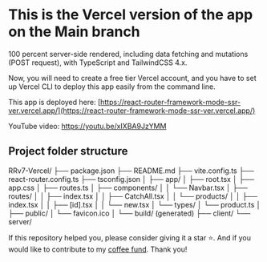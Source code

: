 # This is the Vercel version of the app on the Main branch

100 percent server-side rendered, including data fetching and mutations (POST request), with TypeScript and TailwindCSS 4.x.

Now, you will need to create a free tier Vercel account, and you have to set up Vercel CLI to deploy this app easily from the command line.

This app is deployed here: [https://react-router-framework-mode-ssr-ver.vercel.app/](https://react-router-framework-mode-ssr-ver.vercel.app/)

YouTube video: https://youtu.be/xIXBA9JzYMM

## Project folder structure

RRv7-Vercel/
├── package.json
├── README.md
├── vite.config.ts
├── react-router.config.ts
├── tsconfig.json
│
├── app/
│   ├── root.tsx
│   ├── app.css
│   ├── routes.ts
│   ├── components/
│   │   └── Navbar.tsx
│   ├── routes/
│   │   ├── index.tsx
│   │   ├── CatchAll.tsx
│   │   └── products/
│   │       ├── index.tsx
│   │       ├── [id].tsx
│   │       └── new.tsx
│   └── types/
│       └── product.ts
│
├── public/
│   └── favicon.ico
│
└── build/ (generated)
    ├── client/
    └── server/

If this repository helped you, please consider giving it a star ⭐️. And if you would like to contribute to my [coffee fund](https://www.paypal.com/donate/?business=XNPNP5FWN4B2A&no_recurring=0&item_name=I+provide+free+computer+science+training+to+everyone&currency_code=USD).  Thank you!
